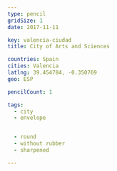 ```yaml
---
type: pencil
gridSize: 1
date: 2017-11-11

key: valencia-ciudad
title: City of Arts and Sciences

countries: Spain
cities: Valencia
latlng: 39.454784, -0.350769
geo: ESP

pencilCount: 1

tags:
  - city
  - envelope


  - round
  - without rubber
  - sharpened

---
```


